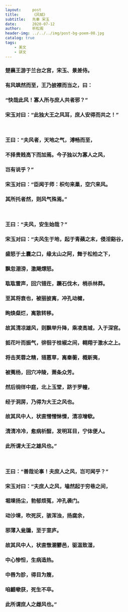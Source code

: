 ```yaml
---
layout:     post
title:      《风赋》
subtitle:   先秦 宋玉
date:       2020-07-12
author:     听松阁
header-img: ../../../img/post-bg-poem-08.jpg
catalog: true
tags:
    - 美文
    - 骈文
---
```


### 楚襄王游于兰台之宫，宋玉、景差侍。
### 有风飒然而至，王乃披襟而当之，曰：
### “快哉此风！寡人所与庶人共者邪？”
### 宋玉对曰：“此独大王之风耳，庶人安得而共之！”
<br>

### 王曰：“夫风者，天地之气，溥畅而至，
### 不择贵贱高下而加焉。今子独以为寡人之风，
### 岂有说乎？”
### 宋玉对曰：“臣闻于师：枳句来巢，空穴来风。
### 其所托者然，则风气殊焉。”
<br>

### 王曰：“夫风，安生始哉？”
### 宋玉对曰：“夫风生于地，起于青蘋之末，侵淫谿谷，
### 盛怒于土囊之口，缘太山之阿，舞于松柏之下，
### 飘忽淜滂，激飓熛怒。
### 耾耾雷声，回穴错迕，蹶石伐木，梢杀林莽。
### 至其将衰也，被丽披离，冲孔动楗，
### 眴焕粲烂，离散转移。
### 故其清凉雄风，则飘举升降，乘凌高城，入于深宫。
### 抵花叶而振气，徘徊于桂椒之间，翱翔于激水之上。
### 将击芙蓉之精，猎蕙草，离秦蘅，概新夷，
### 被荑杨，回穴冲陵，萧条众芳。
### 然后徜徉中庭，北上玉堂，跻于罗幢，
### 经于洞房，乃得为大王之风也。
### 故其风中人，状直憯憯惏慄，清凉增欷。
### 清清冷冷，愈病析酲，发明耳目，宁体便人。
### 此所谓大王之雄风也。”
<br>

### 王曰：“善哉论事！夫庶人之风，岂可闻乎？”
### 宋玉对曰：“夫庶人之风，塕然起于穷巷之间，
### 堀堁扬尘，勃郁烦冤，冲孔袭门。
### 动沙堁，吹死灰，骇浑浊，扬腐余，
### 邪薄入瓮牖，至于室庐。
### 故其风中人，状直憞溷鬰邑，驱温致湿，
### 中心惨怛，生病造热。
### 中唇为胗，得目为篾，
### 啗齰嗽获，死生不卒。
### 此所谓庶人之雌风也。”
